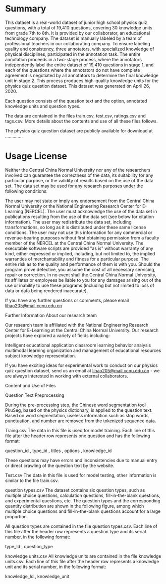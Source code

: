 # Summary

This dataset is a real-world dataset of junior high school physics quiz questions, with a total of 19,410 questions, covering 30 knowledge units from grade 7th to 8th. 
It is provided by our collaborator, an educational technology company. The dataset is manually labeled by a team of professional teachers in our collaborating company. To ensure labeling quality and
consistency, three annotators, with specialized knowledge of physical disciplines, participated in the annotation task. The entire annotation proceeds in a two-stage process, where the annotators independently label the entire dataset
of 19,410 questions in stage 1, and each of the questions where the annotators do not have complete agreement is negotiated by all annotators to determine the final knowledge unit in stage 2. This process produces high-quality
knowledge units for the physics quiz question dataset. This dataset was generated on April 26, 2020.

Each question consists of the question text and the option, annotated knowledge units and question types.

The data are contained in the files train.csv, test.csv, ratings.csv and tags.csv. More details about the contents and use of all these files follows.

The physics quiz question dataset are publicly available for download at ..............



# Usage License

Neither the Central China Normal University nor any of the researchers involved can guarantee the correctness of the data, its suitability for any particular purpose, or the validity of results based on the use of the data set. The data set may be used for any research purposes under the following conditions:

The user may not state or imply any endorsement from the Central China Normal University or the National Engineering Research Center for E-Learning (NERCEL).
The user must acknowledge the use of the data set in publications resulting from the use of the data set (see below for citation information).
The user may redistribute the data set, including transformations, so long as it is distributed under these same license conditions.
The user may not use this information for any commercial or revenue-bearing purposes without first obtaining permission from a faculty member of the NERCEL at the  Central China Normal University.
The executable software scripts are provided "as is" without warranty of any kind, either expressed or implied, including, but not limited to, the implied warranties of merchantability and fitness for a particular purpose. The entire risk as to the quality and performance of them is with you. Should the program prove defective, you assume the cost of all necessary servicing, repair or correction.
In no event shall the Central China Normal University, its affiliates or employees be liable to you for any damages arising out of the use or inability to use these programs (including but not limited to loss of data or data being rendered inaccurate).

If you have any further questions or comments, please email lihao205@mail.ccnu.edu.cn

Further Information About our research team

Our research team is affiliated with the National Engineering Research Center for E-Learning at the Central China Normal University. Our research projects have explored a variety of fields including:

Intelligent educational application
classroom learning behavior analysis
multimodal learning 
organization and management of educational resources
subject knowledge representation.

If you have exciting ideas for experimental work to conduct on our physics quiz question dataset, send us an email at lihao205@mail.ccnu.edu.cn - we are always interested in working with external collaborators.

Content and Use of Files

Question Text Preprocessing

During the pre-processing step, the Chinese word segmentation tool PkuSeg, based on the physics dictionary, is applied to the question text. Based on word segmentation, useless information such as stop words,
punctuation, and number are removed from the tokenized sequence data.

Traing.csv
The data in this file is used for model training.  Each line of this file after the header row represents one question and has the following format:

question_id , type_id , titles , options , knowledge_id

These questions may have errors and inconsistencies due to manual entry or direct crawling of the question text by the website.

Test.csv
The data in this file is used for model testing, other information is similar to the file train.csv.

question types.csv
The dataset contains six question types, such as multiple choice questions, calculation questions, fill-in-the-blank questions, and experimental questions, etc. The question types
and the corresponding quantity distribution are shown in the following figure, among which multiple choice questions and fill-in-the-blank questions account for a large proportion.

All question types are contained in the file question types.csv. Each line of this file after the header row represents a question type and its serial number, in the following format:

type_Id , question_type


knowledge units.csv
All knowledge units are contained in the file knowledge units.csv. Each line of this file after the header row represents a knowledge unit and its serial number, in the following format:

knowledge_Id , knowledge_unit
